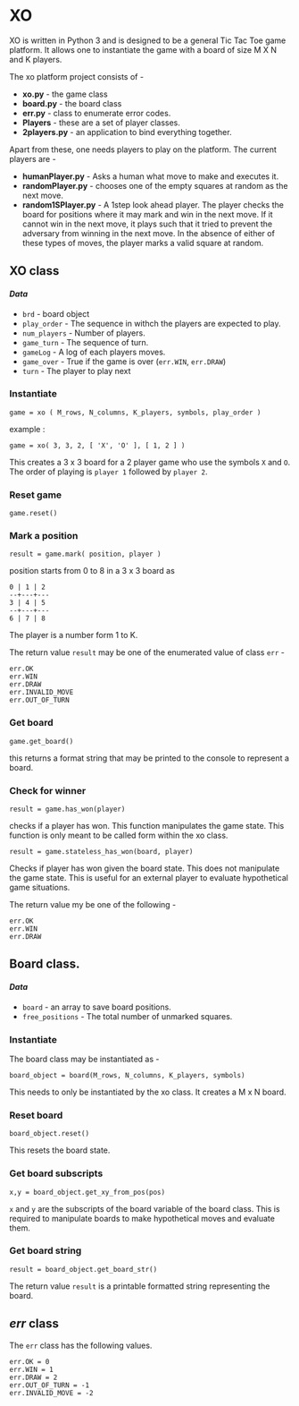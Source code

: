 # XO
XO is written in Python 3 and is designed to be a general Tic Tac Toe game platform. It allows one to instantiate the game with a board of size M X N and K players.

The xo platform project consists of -
* **xo.py** - the game class
* **board.py** - the board class
* **err.py** - class to enumerate error codes.
* **Players** - these are a set of player classes.
* **2players.py** - an application to bind everything together.

Apart from these, one needs players to play on the platform. The current players are -
* **humanPlayer.py** - Asks a human what move to make and executes it.
* **randomPlayer.py** - chooses one of the empty squares at random as the next move.
* **random1SPlayer.py** - A 1step look ahead player. The player checks the board for positions where it may mark and win in the next move. If it cannot win in the next move, it plays such that it tried to prevent the adversary from winning in the next move. In the absence of either of these types of moves, the player marks a valid square at random.


## XO class
#### *Data*
* `brd` - board object
* `play_order` - The sequence in withch the players are expected to play.
* `num_players` - Number of players.
* `game_turn` - The sequence of turn.
* `gameLog` -  A log of each players moves.
* `game_over` - True if the game is over (`err.WIN`, `err.DRAW`)
* `turn` - The player to play next

### Instantiate

```
game = xo ( M_rows, N_columns, K_players, symbols, play_order )
```

example :

```
game = xo( 3, 3, 2, [ 'X', 'O' ], [ 1, 2 ] )
```
This creates a 3 x 3 board for a 2 player game who use the symbols `X` and `O`. The order of playing is `player 1` followed by `player 2`.

### Reset game
```
game.reset()
```

### Mark a position
```
result = game.mark( position, player )
```

position starts from 0 to 8 in a 3 x 3 board as

```
0 | 1 | 2
--+---+---
3 | 4 | 5
--+---+---
6 | 7 | 8
```

The player is a number form 1 to K.

The return value `result` may be one of the enumerated value of class `err` -
```
err.OK
err.WIN
err.DRAW
err.INVALID_MOVE
err.OUT_OF_TURN
```

### Get board
```
game.get_board()
```
this returns a format string that may be printed to the console to represent a board.

### Check for winner
```
result = game.has_won(player)
```
checks if a player has won. This function manipulates the game state. This function is only meant to be called form within the xo class.

```
result = game.stateless_has_won(board, player)
```
Checks if player has won given the board state. This does not manipulate the game state. This is useful for an external player to evaluate hypothetical game situations.

The return value my be one of the following -
```
err.OK
err.WIN
err.DRAW
```

## Board class.
#### *Data*
* `board` -  an array to save  board positions.
* `free_positions` - The total number of unmarked squares.

### Instantiate

The board class may be instantiated as -

```
board_object = board(M_rows, N_columns, K_players, symbols)
```

This needs to only be instantiated by the xo class. It creates a M x N board.

### Reset board

```
board_object.reset()
```

This resets the board state.

### Get board subscripts

```
x,y = board_object.get_xy_from_pos(pos)
```
`x` and `y` are the subscripts of the board variable of the board class. This is required to manipulate boards to make hypothetical moves and evaluate them.

### Get board string
```
result = board_object.get_board_str()
```

The return value `result` is a printable formatted string representing the board.

## *err* class
The `err` class has the following values.

```
err.OK = 0
err.WIN = 1
err.DRAW = 2
err.OUT_OF_TURN = -1
err.INVALID_MOVE = -2
```
